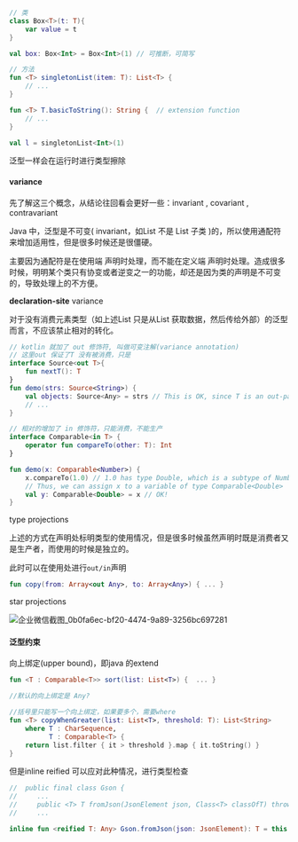 ```kotlin
// 类
class Box<T>(t: T){
    var value = t
}

val box: Box<Int> = Box<Int>(1) // 可推断，可简写

// 方法
fun <T> singletonList(item: T): List<T> {
    // ...
}

fun <T> T.basicToString(): String {  // extension function
    // ...
}

val l = singletonList<Int>(1)
```

泛型一样会在运行时进行类型擦除



#### variance

先了解这三个概念，从结论往回看会更好一些：invariant , covariant , contravariant  



Java 中，泛型是不可变( invariant，如List<String> 不是 List<Object> 子类 )的，所以使用通配符来增加适用性，但是很多时候还是很僵硬。

主要因为通配符是在使用端 声明时处理，而不能在定义端 声明时处理。造成很多时候，明明某个类只有协变或者逆变之一的功能，却还是因为类的声明是不可变的，导致处理上的不方便。



**declaration-site** variance 

对于没有消费元素类型（如上述List<Object> 只是从List<String> 获取数据，然后传给外部）的泛型而言，不应该禁止相对的转化。

```kotlin
// kotlin 就加了 out 修饰符, 叫做可变注解(variance annotation)
// 这里out 保证了T 没有被消费，只是
interface Source<out T>{
    fun nextT(): T
}
fun demo(strs: Source<String>) {
    val objects: Source<Any> = strs // This is OK, since T is an out-parameter
    // ...
}

// 相对的增加了 in 修饰符，只能消费，不能生产
interface Comparable<in T> {
    operator fun compareTo(other: T): Int
}

fun demo(x: Comparable<Number>) {
    x.compareTo(1.0) // 1.0 has type Double, which is a subtype of Number
    // Thus, we can assign x to a variable of type Comparable<Double>
    val y: Comparable<Double> = x // OK!
}
```



type projections 

上述的方式在声明处标明类型的使用情况，但是很多时候虽然声明时既是消费者又是生产者，而使用的时候是独立的。

此时可以在使用处进行`out/in`声明

```kotlin
fun copy(from: Array<out Any>, to: Array<Any>) { ... }
```



star projections

![企业微信截图_0b0fa6ec-bf20-4474-9a89-3256bc697281](%E4%BC%81%E4%B8%9A%E5%BE%AE%E4%BF%A1%E6%88%AA%E5%9B%BE_0b0fa6ec-bf20-4474-9a89-3256bc697281.png)



#### 泛型约束

向上绑定(upper bound)，即java 的extend

```kotlin
fun <T : Comparable<T>> sort(list: List<T>) {  ... }

//默认的向上绑定是 Any?
```

```kotlin
//括号里只能写一个向上绑定，如果要多个，需要where 
fun <T> copyWhenGreater(list: List<T>, threshold: T): List<String>
    where T : CharSequence,
          T : Comparable<T> {
    return list.filter { it > threshold }.map { it.toString() }
}
```



但是inline reified 可以应对此种情况，进行类型检查 

```kotlin
//  public final class Gson {
//     ...
//     public <T> T fromJson(JsonElement json, Class<T> classOfT) throws JsonSyntaxException {
//     ...

inline fun <reified T: Any> Gson.fromJson(json: JsonElement): T = this.fromJson(json, T::class.java)
```


